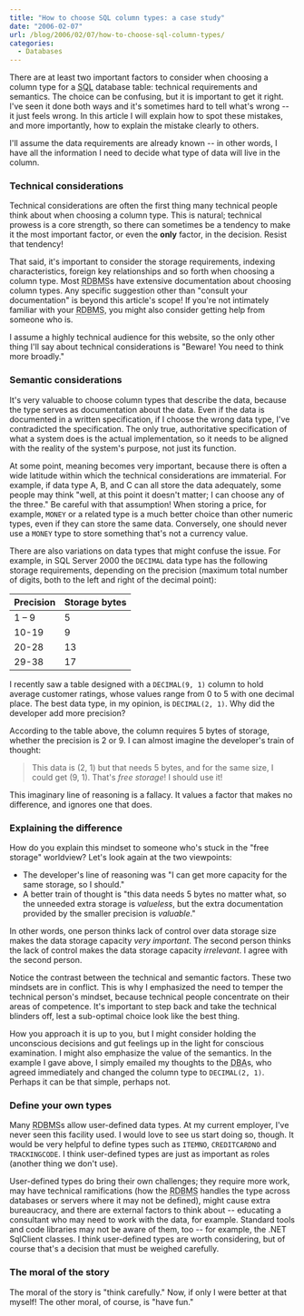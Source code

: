 ```yaml
---
title: "How to choose SQL column types: a case study"
date: "2006-02-07"
url: /blog/2006/02/07/how-to-choose-sql-column-types/
categories:
  - Databases
---
```

There are at least two important factors to consider when choosing a column type for a <acronym title="Relational database query language">SQL</acronym> database table: technical requirements and semantics. The choice can be confusing, but it is important to get it right. I've seen it done both ways and it's sometimes hard to tell what's wrong -- it just feels wrong. In this article I will explain how to spot these mistakes, and more importantly, how to explain the mistake clearly to others.

I'll assume the data requirements are already known -- in other words, I have all the information I need to decide what type of data will live in the column.

### Technical considerations

Technical considerations are often the first thing many technical people think about when choosing a column type. This is natural; technical prowess is a core strength, so there can sometimes be a tendency to make it the most important factor, or even the **only** factor, in the decision. Resist that tendency!

That said, it's important to consider the storage requirements, indexing characteristics, foreign key relationships and so forth when choosing a column type. Most <acronym title="Relational database management system">RDBMS</acronym>s have extensive documentation about choosing column types. Any specific suggestion other than "consult your documentation" is beyond this article's scope! If you're not intimately familiar with your <acronym title="Relational database management system">RDBMS</acronym>, you might also consider getting help from someone who is.

I assume a highly technical audience for this website, so the only other thing I'll say about technical considerations is "Beware! You need to think more broadly."

### Semantic considerations

It's very valuable to choose column types that describe the data, because the type serves as documentation about the data. Even if the data is documented in a written specification, if I choose the wrong data type, I've contradicted the specification. The only true, authoritative specification of what a system does is the actual implementation, so it needs to be aligned with the reality of the system's purpose, not just its function.

At some point, meaning becomes very important, because there is often a wide latitude within which the technical considerations are immaterial. For example, if data type A, B, and C can all store the data adequately, some people may think "well, at this point it doesn't matter; I can choose any of the three." Be careful with that assumption! When storing a price, for example, `MONEY` or a related type is a much better choice than other numeric types, even if they can store the same data. Conversely, one should never use a `MONEY` type to store something that's not a currency value.

There are also variations on data types that might confuse the issue. For example, in SQL Server 2000 the `DECIMAL` data type has the following storage requirements, depending on the precision (maximum total number of digits, both to the left and right of the decimal point):

| Precision | Storage bytes |
|-----------|---------------|
| 1 – 9     | 5             |
| 10-19     | 9             |
| 20-28     | 13            |
| 29-38     | 17            |

I recently saw a table designed with a `DECIMAL(9, 1)` column to hold average customer ratings, whose values range from 0 to 5 with one decimal place. The best data type, in my opinion, is `DECIMAL(2, 1)`. Why did the developer add more precision?

According to the table above, the column requires 5 bytes of storage, whether the precision is 2 or 9. I can almost imagine the developer's train of thought:

> This data is (2, 1) but that needs 5 bytes, and for the same size, I could get (9, 1). That's *free storage*! I should use it!

This imaginary line of reasoning is a fallacy. It values a factor that makes no difference, and ignores one that does.

### Explaining the difference

How do you explain this mindset to someone who's stuck in the "free storage" worldview? Let's look again at the two viewpoints:

*   The developer's line of reasoning was "I can get more capacity for the same storage, so I should."
*   A better train of thought is "this data needs 5 bytes no matter what, so the unneeded extra storage is *valueless*, but the extra documentation provided by the smaller precision is *valuable*."

In other words, one person thinks lack of control over data storage size makes the data storage capacity *very important*. The second person thinks the lack of control makes the data storage capacity *irrelevant*. I agree with the second person.

Notice the contrast between the technical and semantic factors. These two mindsets are in conflict. This is why I emphasized the need to temper the technical person's mindset, because technical people concentrate on their areas of competence. It's important to step back and take the technical blinders off, lest a sub-optimal choice look like the best thing.

How you approach it is up to you, but I might consider holding the unconscious decisions and gut feelings up in the light for conscious examination. I might also emphasize the value of the semantics. In the example I gave above, I simply emailed my thoughts to the <acronym title="Database administrator">DBA</acronym>s, who agreed immediately and changed the column type to `DECIMAL(2, 1)`. Perhaps it can be that simple, perhaps not.

### Define your own types

Many <acronym title="Relational database management system">RDBMS</acronym>s allow user-defined data types. At my current employer, I've never seen this facility used. I would love to see us start doing so, though. It would be very helpful to define types such as `ITEMNO`, `CREDITCARDNO` and `TRACKINGCODE`. I think user-defined types are just as important as roles (another thing we don't use).

User-defined types do bring their own challenges; they require more work, may have technical ramifications (how the <acronym title="Relational database management system">RDBMS</acronym> handles the type across databases or servers where it may not be defined), might cause extra bureaucracy, and there are external factors to think about -- educating a consultant who may need to work with the data, for example. Standard tools and code libraries may not be aware of them, too -- for example, the .NET SqlClient classes. I think user-defined types are worth considering, but of course that's a decision that must be weighed carefully.

### The moral of the story

The moral of the story is "think carefully." Now, if only I were better at that myself! The other moral, of course, is "have fun."
